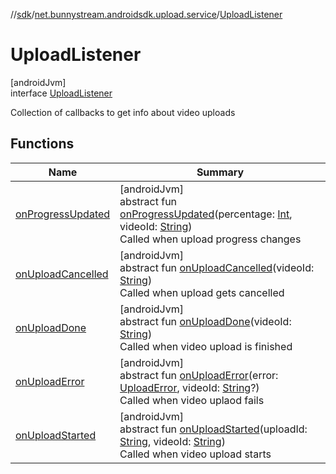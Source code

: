 //[sdk](../../../index.md)/[net.bunnystream.androidsdk.upload.service](../index.md)/[UploadListener](index.md)

# UploadListener

[androidJvm]\
interface [UploadListener](index.md)

Collection of callbacks to get info about video uploads

## Functions

| Name | Summary |
|---|---|
| [onProgressUpdated](on-progress-updated.md) | [androidJvm]<br>abstract fun [onProgressUpdated](on-progress-updated.md)(percentage: [Int](https://kotlinlang.org/api/latest/jvm/stdlib/kotlin/-int/index.html), videoId: [String](https://kotlinlang.org/api/latest/jvm/stdlib/kotlin/-string/index.html))<br>Called when upload progress changes |
| [onUploadCancelled](on-upload-cancelled.md) | [androidJvm]<br>abstract fun [onUploadCancelled](on-upload-cancelled.md)(videoId: [String](https://kotlinlang.org/api/latest/jvm/stdlib/kotlin/-string/index.html))<br>Called when upload gets cancelled |
| [onUploadDone](on-upload-done.md) | [androidJvm]<br>abstract fun [onUploadDone](on-upload-done.md)(videoId: [String](https://kotlinlang.org/api/latest/jvm/stdlib/kotlin/-string/index.html))<br>Called when video upload is finished |
| [onUploadError](on-upload-error.md) | [androidJvm]<br>abstract fun [onUploadError](on-upload-error.md)(error: [UploadError](../../net.bunnystream.androidsdk.upload.model/-upload-error/index.md), videoId: [String](https://kotlinlang.org/api/latest/jvm/stdlib/kotlin/-string/index.html)?)<br>Called when video uplaod fails |
| [onUploadStarted](on-upload-started.md) | [androidJvm]<br>abstract fun [onUploadStarted](on-upload-started.md)(uploadId: [String](https://kotlinlang.org/api/latest/jvm/stdlib/kotlin/-string/index.html), videoId: [String](https://kotlinlang.org/api/latest/jvm/stdlib/kotlin/-string/index.html))<br>Called when video upload starts |
